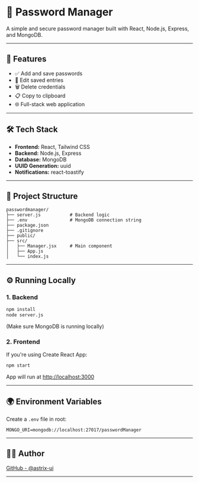 
# 🔐 Password Manager

A simple and secure password manager built with React, Node.js, Express, and MongoDB.

---

## 🚀 Features

- ✅ Add and save passwords
- 📝 Edit saved entries
- 🗑️ Delete credentials
- 📋 Copy to clipboard
- 🌐 Full-stack web application

---

## 🛠️ Tech Stack

- **Frontend:** React, Tailwind CSS
- **Backend:** Node.js, Express
- **Database:** MongoDB
- **UUID Generation:** uuid
- **Notifications:** react-toastify

---

## 📁 Project Structure

```
passwordmanager/
├── server.js           # Backend logic
├── .env                # MongoDB connection string
├── package.json
├── .gitignore
├── public/
├── src/
│   ├── Manager.jsx     # Main component
│   ├── App.js
│   └── index.js
```

---

## ⚙️ Running Locally

### 1. Backend

```bash
npm install
node server.js
```

(Make sure MongoDB is running locally)

### 2. Frontend

If you're using Create React App:

```bash
npm start
```

App will run at [http://localhost:3000](http://localhost:3000)

---

## 🌍 Environment Variables

Create a `.env` file in root:

```env
MONGO_URI=mongodb://localhost:27017/passwordManager
```

---

## 👨‍💻 Author

[GitHub - @astrix-ui](https://github.com/astrix-ui)

---


